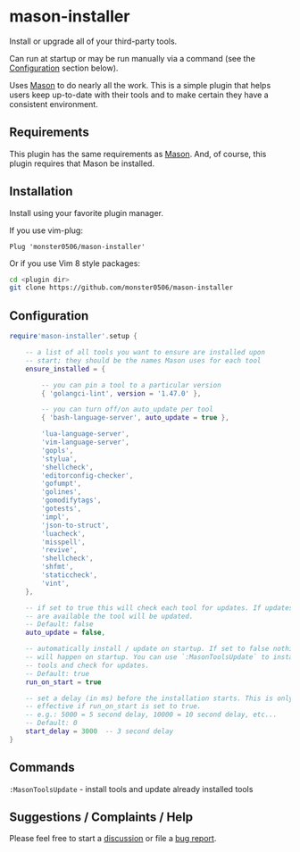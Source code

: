 # mason-installer

Install or upgrade all of your third-party tools.

Can run at startup or may be run manually via a command (see the [Configuration](#configuration) section below).

Uses [Mason](https://github.com/williamboman/mason.nvim) to do nearly all the work. This is a simple plugin that
helps users keep up-to-date with their tools and to make certain they have a consistent environment.

## Requirements

This plugin has the same requirements as [Mason](https://github.com/williamboman/mason.nvim). And, of course,
this plugin requires that Mason be installed.

## Installation

Install using your favorite plugin manager.

If you use vim-plug:

```vim
Plug 'monster0506/mason-installer'
```

Or if you use Vim 8 style packages:

```bash
cd <plugin dir>
git clone https://github.com/monster0506/mason-installer
```

## Configuration

```lua
require'mason-installer'.setup {

    -- a list of all tools you want to ensure are installed upon
    -- start; they should be the names Mason uses for each tool
    ensure_installed = {

        -- you can pin a tool to a particular version
        { 'golangci-lint', version = '1.47.0' },

        -- you can turn off/on auto_update per tool
        { 'bash-language-server', auto_update = true },

        'lua-language-server',
        'vim-language-server',
        'gopls',
        'stylua',
        'shellcheck',
        'editorconfig-checker',
        'gofumpt',
        'golines',
        'gomodifytags',
        'gotests',
        'impl',
        'json-to-struct',
        'luacheck',
        'misspell',
        'revive',
        'shellcheck',
        'shfmt',
        'staticcheck',
        'vint',
    },

    -- if set to true this will check each tool for updates. If updates
    -- are available the tool will be updated.
    -- Default: false
    auto_update = false,

    -- automatically install / update on startup. If set to false nothing
    -- will happen on startup. You can use `:MasonToolsUpdate` to install
    -- tools and check for updates.
    -- Default: true
    run_on_start = true

    -- set a delay (in ms) before the installation starts. This is only
    -- effective if run_on_start is set to true.
    -- e.g.: 5000 = 5 second delay, 10000 = 10 second delay, etc...
    -- Default: 0
    start_delay = 3000  -- 3 second delay
}
```

## Commands

`:MasonToolsUpdate` - install tools and update already installed tools

## Suggestions / Complaints / Help

Please feel free to start a [discussion](https://github.com/monster0506/mason-installer/discussions) or
file a [bug report](https://github.com/monster0506/mason-installer/issues).
